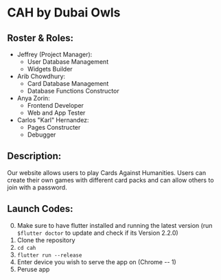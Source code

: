 # CAH by Dubai Owls
## Roster & Roles:
* Jeffrey (Project Manager): 
  * User Database Management
  * Widgets Builder
* Arib Chowdhury: 
  * Card Database Management
  * Database Functions Constructor
* Anya Zorin: 
  * Frontend Developer
  * Web and App Tester
* Carlos "Karl" Hernandez: 
  * Pages Constructer
  * Debugger
## Description:
Our website allows users to play Cards Against Humanities. Users can create their own games with different card packs and can allow others to join with a password. 

## Launch Codes:
0. Make sure to have flutter installed and running the latest version (run `$flutter doctor` to update and check if its Version 2.2.0)
1. Clone the repository
2. `cd cah`
3. `flutter run --release`
4. Enter device you wish to serve the app on (Chrome -- 1)
5. Peruse app 
